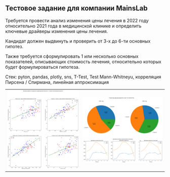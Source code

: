 ## Тестовое задание для компании MainsLab

Требуется провести анализ изменения цены лечения в 2022 году относительно 2021 года в медицинской клинике и определить ключевые драйверы изменения цены лечения.

Кандидат должен выдвинуть и проверить от 3-х до 6-ти основных гипотез.

Также требуется сформулировать 1 или несколько основных показателей, описывающих стоимость лечения, относительно которых будет формулироваться гипотеза. 

Стек: pyton, pandas, plotly, sns, T-Test, Test Mann-Whitneyu, корреляция Пирсена / Спирмана, линейная аппроксимация

|      |           | 
| ---- | --------- | 
| ![scrin2](mainslab1.png) | ![scrin2](mainslab2.png) <br> ![scrin2](mainslab4.png) | 
